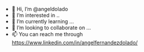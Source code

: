 - 👋 Hi, I’m @angeldolado
- 👀 I’m interested in ..
- 🌱 I’m currently learning ...
- 💞️ I’m looking to collaborate on ...
- 📫 You can reach me through https://www.linkedin.com/in/angelfernandezdolado/

<!---
angeldolado/angeldolado is a ✨ special ✨ repository because its `README.md` (this file) appears on your GitHub profile.
You can click the Preview link to take a look at your changes.
--->
